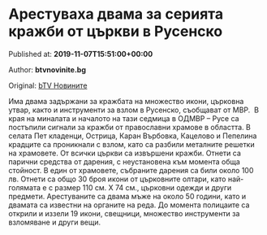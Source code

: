 
# Арестуваха двама за серията кражби от църкви в Русенско

Published at: **2019-11-07T15:51:00+00:00**

Author: **btvnovinite.bg**

Original: [bTV Новините](https://btvnovinite.bg/bulgaria/arestuvaha-dvama-za-serijata-krazhbi-ot-carkvi-v-rusensko.html)

Има двама задържани за кражбата на множество икони, църковна утвар, както и инструменти за взлом в Русенско, съобщават от МВР. 
В края на миналата и началото на тази седмица в ОДМВР – Русе са постъпили сигнали за кражби от православни храмове в областта.
В селата Пет кладенци, Острица, Каран Върбовка, Кацелово и Пепелина крадците са проникнали с взлом, като са разбили металните решетки на храмовете.
От всички църкви са извършени кражби. Отнети са парични средства от дарения, с неустановена към момента обща стойност. В един от храмовете, събраните дарения са били около 100 лв.
Отнети са общо 30 броя икони от църковните олтари, като най-голямата е с размер 110 см. Х 74 см., църковни одежди и други предмети.
Арестуваните са двама мъже на около 50 години, като и двамата са известни на органите на реда.
До момента полицаите са открили и иззели 19 икони, свещници, множество инструменти за взломяване и други вещи.
